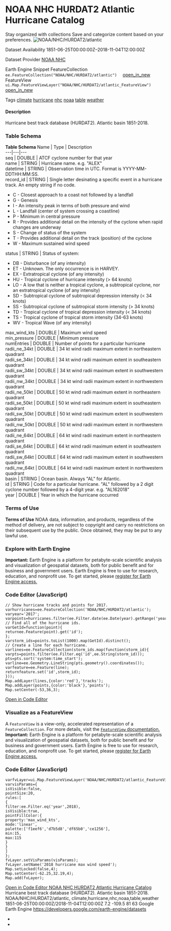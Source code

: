  
#  NOAA NHC HURDAT2 Atlantic Hurricane Catalog 
Stay organized with collections  Save and categorize content based on your preferences. 
![NOAA/NHC/HURDAT2/atlantic](https://developers.google.com/earth-engine/datasets/images/NOAA/NOAA_NHC_HURDAT2_atlantic_sample.png) 

Dataset Availability
    1851-06-25T00:00:00Z–2018-11-04T12:00:00Z 

Dataset Provider
     [ NOAA NHC ](https://www.nhc.noaa.gov/data/) 

Earth Engine Snippet
     FeatureCollection `    ee.FeatureCollection("NOAA/NHC/HURDAT2/atlantic")   ` [ open_in_new ](https://code.earthengine.google.com/?scriptPath=Examples:Datasets/NOAA/NOAA_NHC_HURDAT2_atlantic)      FeatureView  `    ui.Map.FeatureViewLayer("NOAA/NHC/HURDAT2/atlantic_FeatureView")   ` [ open_in_new ](https://code.earthengine.google.com/?scriptPath=Examples:Datasets/NOAA/NOAA_NHC_HURDAT2_atlantic_FeatureView) 

Tags
     [climate](https://developers.google.com/earth-engine/datasets/tags/climate) [hurricane](https://developers.google.com/earth-engine/datasets/tags/hurricane) [nhc](https://developers.google.com/earth-engine/datasets/tags/nhc) [noaa](https://developers.google.com/earth-engine/datasets/tags/noaa) [table](https://developers.google.com/earth-engine/datasets/tags/table) [weather](https://developers.google.com/earth-engine/datasets/tags/weather)
#### Description
Hurricane best track database (HURDAT2).
Atlantic basin 1851-2018.
### Table Schema
**Table Schema**
Name | Type | Description  
---|---|---  
seq | DOUBLE | ATCF cyclone number for that year  
name | STRING | Hurricane name. e.g. "ALEX"  
datetime | STRING | Observation time in UTC. Format is YYYY-MM-DDTHH:MM:SS.  
record_id | STRING | Single letter desinating a specific event in a hurricane track. An empty string if no code.
  * C - Closest approach to a coast not followed by a landfall
  * G - Genesis
  * I - An intensity peak in terms of both pressure and wind
  * L - Landfall (center of system crossing a coastline)
  * P - Minimum in central pressure
  * R - Provides additional detail on the intensity of the cyclone when rapid changes are underway
  * S - Change of status of the system
  * T - Provides additional detail on the track (position) of the cyclone
  * W - Maximum sustained wind speed

  
status | STRING | Status of system:
  * DB - Disturbance (of any intensity)
  * ET - Unknown. The only occurrence is in HARVEY.
  * EX - Extratropical cyclone (of any intensity)
  * HU - Tropical cyclone of hurricane intensity (> 64 knots)
  * LO - A low that is neither a tropical cyclone, a subtropical cyclone, nor an extratropical cyclone (of any intensity)
  * SD - Subtropical cyclone of subtropical depression intensity (< 34 knots)
  * SS - Subtropical cyclone of subtropical storm intensity (> 34 knots)
  * TD - Tropical cyclone of tropical depression intensity (< 34 knots)
  * TS - Tropical cyclone of tropical storm intensity (34-63 knots)
  * WV - Tropical Wave (of any intensity)

  
max_wind_kts | DOUBLE | Maximum wind speed  
min_pressure | DOUBLE | Minimum pressure  
numEntries | DOUBLE | Number of points for a particular hurricane  
radii_ne_34kt | DOUBLE | 34 kt wind radii maximum extent in northeastern quadrant  
radii_se_34kt | DOUBLE | 34 kt wind radii maximum extent in southeastern quadrant  
radii_sw_34kt | DOUBLE | 34 kt wind radii maximum extent in southwestern quadrant  
radii_nw_34kt | DOUBLE | 34 kt wind radii maximum extent in northwestern quadrant  
radii_ne_50kt | DOUBLE | 50 kt wind radii maximum extent in northeastern quadrant  
radii_se_50kt | DOUBLE | 50 kt wind radii maximum extent in southeastern quadrant  
radii_sw_50kt | DOUBLE | 50 kt wind radii maximum extent in southwestern quadrant  
radii_nw_50kt | DOUBLE | 50 kt wind radii maximum extent in northwestern quadrant  
radii_ne_64kt | DOUBLE | 64 kt wind radii maximum extent in northeastern quadrant  
radii_se_64kt | DOUBLE | 64 kt wind radii maximum extent in southeastern quadrant  
radii_sw_64kt | DOUBLE | 64 kt wind radii maximum extent in southwestern quadrant  
radii_nw_64kt | DOUBLE | 64 kt wind radii maximum extent in northwestern quadrant  
basin | STRING | Ocean basin. Always "AL" for Atlantic.  
id | STRING | Code for a particular hurricane. "AL" followed by a 2 digit cyclone number followed by a 4-digit year. e.g. "AL162018"  
year | DOUBLE | Year in which the hurricane occurred  
### Terms of Use
**Terms of Use**
NOAA data, information, and products, regardless of the method of delivery, are not subject to copyright and carry no restrictions on their subsequent use by the public. Once obtained, they may be put to any lawful use.
### Explore with Earth Engine
**Important:** Earth Engine is a platform for petabyte-scale scientific analysis and visualization of geospatial datasets, both for public benefit and for business and government users. Earth Engine is free to use for research, education, and nonprofit use. To get started, please [register for Earth Engine access.](https://console.cloud.google.com/earth-engine)
### Code Editor (JavaScript)
```
// Show hurricane tracks and points for 2017.
varhurricanes=ee.FeatureCollection('NOAA/NHC/HURDAT2/atlantic');
varyear='2017';
varpoints=hurricanes.filter(ee.Filter.date(ee.Date(year).getRange('year')));
// Find all of the hurricane ids.
varGetId=function(point){
returnee.Feature(point).get('id');
};
varstorm_ids=points.toList(1000).map(GetId).distinct();
// Create a line for each hurricane.
varlines=ee.FeatureCollection(storm_ids.map(function(storm_id){
varpts=points.filter(ee.Filter.eq('id',ee.String(storm_id)));
pts=pts.sort('system:time_start');
varline=ee.Geometry.LineString(pts.geometry().coordinates());
varfeature=ee.Feature(line);
returnfeature.set('id',storm_id);
}));
Map.addLayer(lines,{color:'red'},'tracks');
Map.addLayer(points,{color:'black'},'points');
Map.setCenter(-53,36,3);
```
[ Open in Code Editor ](https://code.earthengine.google.com/?scriptPath=Examples:Datasets/NOAA/NOAA_NHC_HURDAT2_atlantic)
### Visualize as a FeatureView
A `FeatureView` is a view-only, accelerated representation of a `FeatureCollection`. For more details, visit the [ `FeatureView` documentation. ](https://developers.google.com/earth-engine/guides/featureview_overview)
**Important:** Earth Engine is a platform for petabyte-scale scientific analysis and visualization of geospatial datasets, both for public benefit and for business and government users. Earth Engine is free to use for research, education, and nonprofit use. To get started, please [register for Earth Engine access.](https://console.cloud.google.com/earth-engine)
### Code Editor (JavaScript)
```
varfvLayer=ui.Map.FeatureViewLayer('NOAA/NHC/HURDAT2/atlantic_FeatureView');
varvisParams={
isVisible:false,
pointSize:20,
rules:[
{
filter:ee.Filter.eq('year',2018),
isVisible:true,
pointFillColor:{
property:'max_wind_kts',
mode:'linear',
palette:['f1eef6','d7b5d8','df65b0','ce1256'],
min:15,
max:115
}
}
]
};
fvLayer.setVisParams(visParams);
fvLayer.setName('2018 hurricane max wind speed');
Map.setLocked(false,4);
Map.setCenter(-62.25,32.19,4);
Map.add(fvLayer);
```
[ Open in Code Editor ](https://code.earthengine.google.com/?scriptPath=Examples:Datasets/NOAA/NOAA_NHC_HURDAT2_atlantic_FeatureView)
[ NOAA NHC HURDAT2 Atlantic Hurricane Catalog ](https://developers.google.com/earth-engine/datasets/catalog/NOAA_NHC_HURDAT2_atlantic)
Hurricane best track database (HURDAT2). Atlantic basin 1851-2018.
NOAA/NHC/HURDAT2/atlantic, climate,hurricane,nhc,noaa,table,weather 
1851-06-25T00:00:00Z/2018-11-04T12:00:00Z
7.2 -109.5 81 63 
Google Earth Engine
https://developers.google.com/earth-engine/datasets
  * [ ](https://doi.org/https://www.nhc.noaa.gov/data/)
  * [ ](https://doi.org/https://developers.google.com/earth-engine/datasets/catalog/NOAA_NHC_HURDAT2_atlantic)


